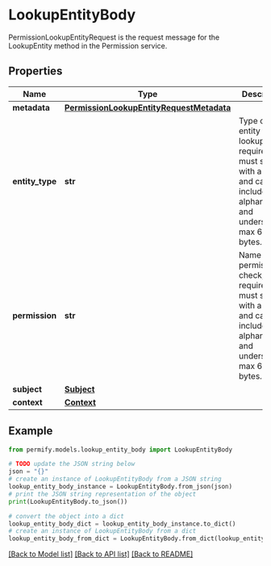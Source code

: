# LookupEntityBody

PermissionLookupEntityRequest is the request message for the LookupEntity method in the Permission service.

## Properties

Name | Type | Description | Notes
------------ | ------------- | ------------- | -------------
**metadata** | [**PermissionLookupEntityRequestMetadata**](PermissionLookupEntityRequestMetadata.md) |  | [optional] 
**entity_type** | **str** | Type of the entity to lookup, required, must start with a letter and can include alphanumeric and underscore, max 64 bytes. | [optional] 
**permission** | **str** | Name of the permission to check, required, must start with a letter and can include alphanumeric and underscore, max 64 bytes. | [optional] 
**subject** | [**Subject**](Subject.md) |  | [optional] 
**context** | [**Context**](Context.md) |  | [optional] 

## Example

```python
from permify.models.lookup_entity_body import LookupEntityBody

# TODO update the JSON string below
json = "{}"
# create an instance of LookupEntityBody from a JSON string
lookup_entity_body_instance = LookupEntityBody.from_json(json)
# print the JSON string representation of the object
print(LookupEntityBody.to_json())

# convert the object into a dict
lookup_entity_body_dict = lookup_entity_body_instance.to_dict()
# create an instance of LookupEntityBody from a dict
lookup_entity_body_from_dict = LookupEntityBody.from_dict(lookup_entity_body_dict)
```
[[Back to Model list]](../README.md#documentation-for-models) [[Back to API list]](../README.md#documentation-for-api-endpoints) [[Back to README]](../README.md)


